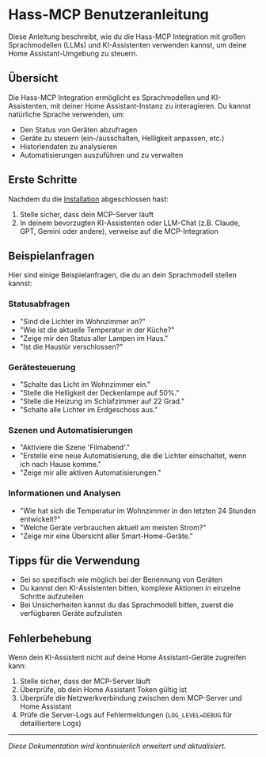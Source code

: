 # Hass-MCP Benutzeranleitung

Diese Anleitung beschreibt, wie du die Hass-MCP Integration mit großen Sprachmodellen (LLMs) und KI-Assistenten verwenden kannst, um deine Home Assistant-Umgebung zu steuern.

## Übersicht

Die Hass-MCP Integration ermöglicht es Sprachmodellen und KI-Assistenten, mit deiner Home Assistant-Instanz zu interagieren. Du kannst natürliche Sprache verwenden, um:

- Den Status von Geräten abzufragen
- Geräte zu steuern (ein-/ausschalten, Helligkeit anpassen, etc.)
- Historiendaten zu analysieren
- Automatisierungen auszuführen und zu verwalten

## Erste Schritte

Nachdem du die [Installation](setup.md) abgeschlossen hast:

1. Stelle sicher, dass dein MCP-Server läuft
2. In deinem bevorzugten KI-Assistenten oder LLM-Chat (z.B. Claude, GPT, Gemini oder andere), verweise auf die MCP-Integration

## Beispielanfragen

Hier sind einige Beispielanfragen, die du an dein Sprachmodell stellen kannst:

### Statusabfragen

- "Sind die Lichter im Wohnzimmer an?"
- "Wie ist die aktuelle Temperatur in der Küche?"
- "Zeige mir den Status aller Lampen im Haus."
- "Ist die Haustür verschlossen?"

### Gerätesteuerung

- "Schalte das Licht im Wohnzimmer ein."
- "Stelle die Helligkeit der Deckenlampe auf 50%."
- "Stelle die Heizung im Schlafzimmer auf 22 Grad."
- "Schalte alle Lichter im Erdgeschoss aus."

### Szenen und Automatisierungen

- "Aktiviere die Szene 'Filmabend'."
- "Erstelle eine neue Automatisierung, die die Lichter einschaltet, wenn ich nach Hause komme."
- "Zeige mir alle aktiven Automatisierungen."

### Informationen und Analysen

- "Wie hat sich die Temperatur im Wohnzimmer in den letzten 24 Stunden entwickelt?"
- "Welche Geräte verbrauchen aktuell am meisten Strom?"
- "Zeige mir eine Übersicht aller Smart-Home-Geräte."

## Tipps für die Verwendung

- Sei so spezifisch wie möglich bei der Benennung von Geräten
- Du kannst den KI-Assistenten bitten, komplexe Aktionen in einzelne Schritte aufzuteilen
- Bei Unsicherheiten kannst du das Sprachmodell bitten, zuerst die verfügbaren Geräte aufzulisten

## Fehlerbehebung

Wenn dein KI-Assistent nicht auf deine Home Assistant-Geräte zugreifen kann:

1. Stelle sicher, dass der MCP-Server läuft
2. Überprüfe, ob dein Home Assistant Token gültig ist
3. Überprüfe die Netzwerkverbindung zwischen dem MCP-Server und Home Assistant
4. Prüfe die Server-Logs auf Fehlermeldungen (`LOG_LEVEL=DEBUG` für detailliertere Logs)

---

*Diese Dokumentation wird kontinuierlich erweitert und aktualisiert.* 